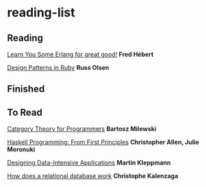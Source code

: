 # reading-list

## Reading

[Learn You Some Erlang for great good!](http://learnyousomeerlang.com/) **Fred Hébert**

[Design Patterns in Ruby](https://www.amazon.com/Design-Patterns-Ruby-Russ-Olsen/dp/0321490452) **Russ Olsen**

## Finished

## To Read

[Category Theory for Programmers](https://bartoszmilewski.com/2014/10/28/category-theory-for-programmers-the-preface/) **Bartosz Milewski**

[Haskell Programming: From First Principles](http://haskellbook.com/) **Christopher Allen, Julie Moronuki**

[Designing Data-Intensive Applications](http://dataintensive.net/) **Martin Kleppmann**

[How does a relational database work](http://coding-geek.com/how-databases-work/) **Christophe Kalenzaga**
